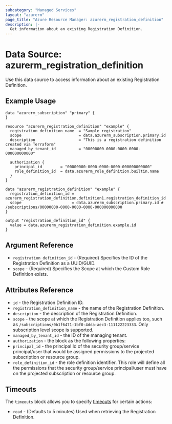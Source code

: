 ```yaml
---
subcategory: "Managed Services"
layout: "azurerm"
page_title: "Azure Resource Manager: azurerm_registration_definition"
description: |-
  Get information about an existing Registration Definition.
---
```


# Data Source: azurerm_registration_definition

Use this data source to access information about an existing Registration Definition.

## Example Usage

```hcl
data "azurerm_subscription" "primary" {
}

resource "azurerm_registration_definition" "example" {
  registration_definition_name  = "Sample registration"
  scope                         = data.azurerm_subscription.primary.id
  description                   = "This is a registration definition created via Terraform"
  managed_by_tenant_id          = "00000000-0000-0000-0000-000000000000"

  authorization {
    principal_id        = "00000000-0000-0000-0000-000000000000"
    role_definition_id  = data.azurerm_role_definition.builtin.name
  }
}

data "azurerm_registration_definition" "example" {
  registration_definition_id = azurerm_registration_definition.definition1.registration_definition_id
  scope                      = data.azurerm_subscription.primary.id # /subscriptions/00000000-0000-0000-0000-000000000000
}

output "registration_definition_id" {
  value = data.azurerm_registration_definition.example.id
}
```

## Argument Reference

* `registration_definition_id` - (Required) Specifies the ID of the Registration Definition as a UUID/GUID.
* `scope` - (Required) Specifies the Scope at which the Custom Role Definition exists.

## Attributes Reference

* `id` - the Registration Definition ID.
* `registration_definition_name` - the name of the Registration Definition.
* `description` - the description of the Registration Definition.
* `scope` - the scope at which the Registration Definition applies too, such as `/subscriptions/0b1f6471-1bf0-4dda-aec3-111122223333`. Only subscription level scope is supported.
* `managed_by_tenant_id` - the ID of the managing tenant.
* `authorization` - the block as the following properties:
* `principal_id` - the principal Id of the security group/service principal/user that would be assigned permissions to the projected subscription or resource group.
* `role_definition_id` - the role definition identifier. This role will define all the permissions that the security group/service principal/user must have on the projected subscription or resource group.

## Timeouts

The `timeouts` block allows you to specify [timeouts](https://www.terraform.io/docs/configuration/resources.html#timeouts) for certain actions:

* `read` - (Defaults to 5 minutes) Used when retrieving the Registration Definition.
